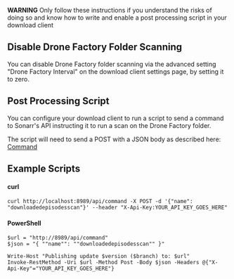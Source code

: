 **WARNING** Only follow these instructions if you understand the risks of doing so and know how to write and enable a post processing script in your download client

## Disable Drone Factory Folder Scanning ##

You can disable Drone Factory folder scanning via the advanced setting "Drone Factory Interval" on the download client settings page, by setting it to zero.

## Post Processing Script ##

You can configure your download client to run a script to send a command to Sonarr's API instructing it to run a scan on the Drone Factory folder.

The script will need to send a POST with a JSON body as described here: [Command](Command#downloadedepisodesscancommand)

## Example Scripts ##

#### curl ####
````
curl http://localhost:8989/api/command -X POST -d '{"name": "downloadedepisodesscan"}' --header "X-Api-Key:YOUR_API_KEY_GOES_HERE"
````

#### PowerShell ####
````
$url = "http://8989/api/command"
$json = "{ ""name"": ""downloadedepisodesscan"" }"

Write-Host "Publishing update $version ($branch) to: $url"
Invoke-RestMethod -Uri $url -Method Post -Body $json -Headers @{"X-Api-Key"="YOUR_API_KEY_GOES_HERE"}
````
